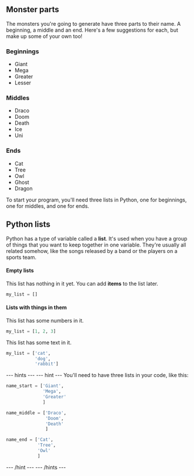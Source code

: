 ## Monster parts
The monsters you're going to generate have three parts to their name. A beginning, a middle and an end. Here's a few suggestions for each, but make up some of your own too!

### Beginnings
  - Giant
  - Mega
  - Greater
  - Lesser

### Middles
  - Draco
  - Doom
  - Death
  - Ice
  - Uni

### Ends
  - Cat
  - Tree
  - Owl
  - Ghost
  - Dragon

To start your program, you'll need three lists in Python, one for beginnings, one for middles, and one for ends.

## Python lists
Python has a type of variable called a **list**. It's used when you have a group of things that you want to keep together in one variable. They're usually all related somehow, like the songs released by a band or the players on a sports team.

#### Empty lists
This list has nothing in it yet. You can add **items** to the list later.

```python
my_list = []
```

#### Lists with things in them
This list has some numbers in it.

```python
my_list = [1, 2, 3]
```

This list has some text in it.

```python
my_list = ['cat',
           'dog',
           'rabbit']
```

--- hints ---
--- hint ---
You'll need to have three lists in your code, like this:

```python
name_start = ['Giant',
              'Mega',
              'Greater'
              ]

name_middle = ['Draco',
               'Doom',
               'Death'
               ]

name_end = ['Cat',
            'Tree',
            'Owl'
            ]
```
--- /hint ---
--- /hints ---
 